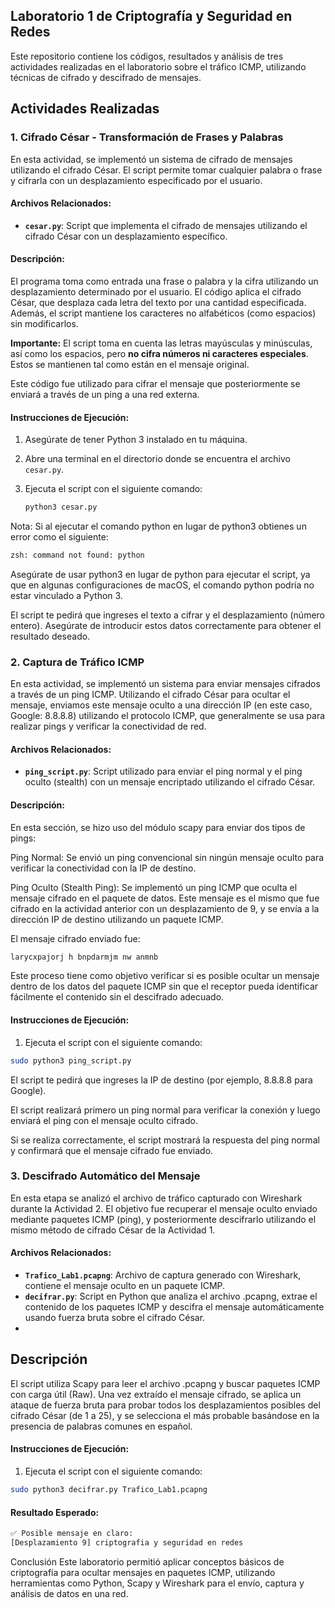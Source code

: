 ## Laboratorio 1 de Criptografía y Seguridad en Redes

Este repositorio contiene los códigos, resultados y análisis de tres actividades realizadas en el laboratorio sobre el tráfico ICMP, utilizando técnicas de cifrado y descifrado de mensajes.

## Actividades Realizadas

### 1. **Cifrado César - Transformación de Frases y Palabras**
En esta actividad, se implementó un sistema de cifrado de mensajes utilizando el cifrado César. El script permite tomar cualquier palabra o frase y cifrarla con un desplazamiento especificado por el usuario.

#### Archivos Relacionados:
- **`cesar.py`**: Script que implementa el cifrado de mensajes utilizando el cifrado César con un desplazamiento específico.

#### Descripción:
El programa toma como entrada una frase o palabra y la cifra utilizando un desplazamiento determinado por el usuario. El código aplica el cifrado César, que desplaza cada letra del texto por una cantidad especificada. Además, el script mantiene los caracteres no alfabéticos (como espacios) sin modificarlos. 

**Importante:** El script toma en cuenta las letras mayúsculas y minúsculas, así como los espacios, pero **no cifra números ni caracteres especiales**. Estos se mantienen tal como están en el mensaje original.

Este código fue utilizado para cifrar el mensaje que posteriormente se enviará a través de un ping a una red externa.

#### Instrucciones de Ejecución:
1. Asegúrate de tener Python 3 instalado en tu máquina.
2. Abre una terminal en el directorio donde se encuentra el archivo `cesar.py`.
3. Ejecuta el script con el siguiente comando:
   
   ```bash
   python3 cesar.py
   
Nota: Si al ejecutar el comando python en lugar de python3 obtienes un error como el siguiente:

```bash
zsh: command not found: python
```
Asegúrate de usar python3 en lugar de python para ejecutar el script, ya que en algunas configuraciones de macOS, el comando python podría no estar vinculado a Python 3.

El script te pedirá que ingreses el texto a cifrar y el desplazamiento (número entero). Asegúrate de introducir estos datos correctamente para obtener el resultado deseado.


### 2. **Captura de Tráfico ICMP**
En esta actividad, se implementó un sistema para enviar mensajes cifrados a través de un ping ICMP. Utilizando el cifrado César para ocultar el mensaje, enviamos este mensaje oculto a una dirección IP (en este caso, Google: 8.8.8.8) utilizando el protocolo ICMP, que generalmente se usa para realizar pings y verificar la conectividad de red.

#### Archivos Relacionados:
- **`ping_script.py`**: Script utilizado para enviar el ping normal y el ping oculto (stealth) con un mensaje encriptado utilizando el cifrado César.

#### Descripción:
En esta sección, se hizo uso del módulo scapy para enviar dos tipos de pings:

Ping Normal: Se envió un ping convencional sin ningún mensaje oculto para verificar la conectividad con la IP de destino.

Ping Oculto (Stealth Ping): Se implementó un ping ICMP que oculta el mensaje cifrado en el paquete de datos. Este mensaje es el mismo que fue cifrado en la actividad anterior con un desplazamiento de 9, y se envía a la dirección IP de destino utilizando un paquete ICMP.

El mensaje cifrado enviado fue:

```bash
larycxpajorj h bnpdarmjm nw anmnb
```

Este proceso tiene como objetivo verificar si es posible ocultar un mensaje dentro de los datos del paquete ICMP sin que el receptor pueda identificar fácilmente el contenido sin el descifrado adecuado.

#### Instrucciones de Ejecución:
1. Ejecuta el script con el siguiente comando:

```bash
sudo python3 ping_script.py
```

El script te pedirá que ingreses la IP de destino (por ejemplo, 8.8.8.8 para Google).

El script realizará primero un ping normal para verificar la conexión y luego enviará el ping con el mensaje oculto cifrado.

Si se realiza correctamente, el script mostrará la respuesta del ping normal y confirmará que el mensaje cifrado fue enviado.

### 3. **Descifrado Automático del Mensaje**
En esta etapa se analizó el archivo de tráfico capturado con Wireshark durante la Actividad 2. El objetivo fue recuperar el mensaje oculto enviado mediante paquetes ICMP (ping), y posteriormente descifrarlo utilizando el mismo método de cifrado César de la Actividad 1.

#### Archivos Relacionados:
- **`Trafico_Lab1.pcapng`**: Archivo de captura generado con Wireshark, contiene el mensaje oculto en un paquete ICMP.
- **`decifrar.py`**: Script en Python que analiza el archivo .pcapng, extrae el contenido de los paquetes ICMP y descifra el mensaje automáticamente usando fuerza bruta sobre el cifrado César.
- 
## Descripción
El script utiliza Scapy para leer el archivo .pcapng y buscar paquetes ICMP con carga útil (Raw). Una vez extraído el mensaje cifrado, se aplica un ataque de fuerza bruta para probar todos los desplazamientos posibles del cifrado César (de 1 a 25), y se selecciona el más probable basándose en la presencia de palabras comunes en español.

#### Instrucciones de Ejecución:

1. Ejecuta el script con el siguiente comando:

```bash
sudo python3 decifrar.py Trafico_Lab1.pcapng
```
#### Resultado Esperado:
```bash
✅ Posible mensaje en claro:
[Desplazamiento 9] criptografia y seguridad en redes
```

Conclusión
Este laboratorio permitió aplicar conceptos básicos de criptografía para ocultar mensajes en paquetes ICMP, utilizando herramientas como Python, Scapy y Wireshark para el envío, captura y análisis de datos en una red.
